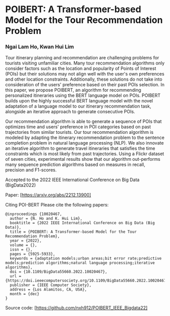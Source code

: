 # POIBERT: A Transformer-based Model for the Tour Recommendation Problem
### Ngai Lam Ho, Kwan Hui Lim


Tour itinerary planning and recommendation are challenging problems for tourists visiting unfamiliar cities. Many tour recommendation algorithms only consider factors such as the location and popularity of Points of Interest (POIs) but their solutions may not align well with the user's own preferences and other location constraints. Additionally, these solutions do not take into consideration of the users' preference based on their past POIs selection. In this paper, we propose POIBERT, an algorithm for recommending personalized itineraries using the BERT language model on POIs. POIBERT builds upon the highly successful BERT language model with the novel adaptation of a language model to our itinerary recommendation task, alongside an iterative approach to generate consecutive POIs.

Our recommendation algorithm is able to generate a sequence of POIs that optimizes time and users' preference in POI categories based on past trajectories from similar tourists. Our tour recommendation algorithm is modeled by adapting the itinerary recommendation problem to the sentence completion problem in natural language processing (NLP). We also innovate an iterative algorithm to generate travel itineraries that satisfies the time constraints which is most likely from past trajectories. Using a Flickr dataset of seven cities, experimental results show that our algorithm out-performs many sequence prediction algorithms based on measures in recall, precision and F1-scores.

Accepted to the 2022 IEEE International Conference on Big Data (BigData2022)

Paper: [https://arxiv.org/abs/2212.13900]

Citing POI-BERT
Please cite the following papers:
```
@inproceedings {10020467,
  author = {N. Ho and K. Hui Lim},
  booktitle = {2022 IEEE International Conference on Big Data (Big Data)},
  title = {POIBERT: A Transformer-based Model for the Tour Recommendation Problem},
  year = {2022},
  volume = {},
  issn = {},
  pages = {5925-5933},
  keywords = {adaptation models;urban areas;bit error rate;predictive models;prediction algorithms;natural language processing;iterative algorithms},
  doi = {10.1109/BigData55660.2022.10020467},
  url = {https://doi.ieeecomputersociety.org/10.1109/BigData55660.2022.10020467},
  publisher = {IEEE Computer Society},
  address = {Los Alamitos, CA, USA},
  month = {dec}
}
```

Source code: [https://github.com/nxh912/POIBERT_IEEE_Bigdata22]
<!-- Google tag (gtag.js) -->
<script async src="https://www.googletagmanager.com/gtag/js?id=G-BV7ZH9EX4G"></script>
<script>
  window.dataLayer = window.dataLayer || [];
  function gtag(){dataLayer.push(arguments);}
  gtag('js', new Date());

  gtag('config', 'G-BV7ZH9EX4G');
</script>
